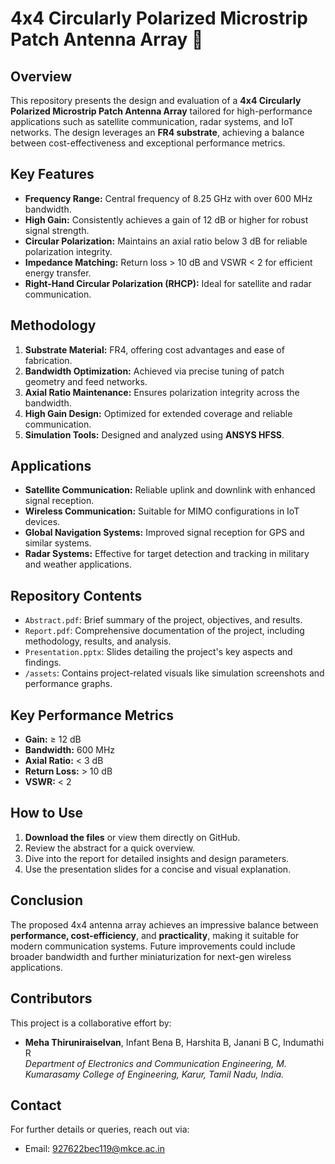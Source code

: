 # 4x4 Circularly Polarized Microstrip Patch Antenna Array 📡

## Overview
This repository presents the design and evaluation of a **4x4 Circularly Polarized Microstrip Patch Antenna Array** tailored for high-performance applications such as satellite communication, radar systems, and IoT networks. The design leverages an **FR4 substrate**, achieving a balance between cost-effectiveness and exceptional performance metrics.

## Key Features
- **Frequency Range:** Central frequency of 8.25 GHz with over 600 MHz bandwidth.
- **High Gain:** Consistently achieves a gain of 12 dB or higher for robust signal strength.
- **Circular Polarization:** Maintains an axial ratio below 3 dB for reliable polarization integrity.
- **Impedance Matching:** Return loss > 10 dB and VSWR < 2 for efficient energy transfer.
- **Right-Hand Circular Polarization (RHCP):** Ideal for satellite and radar communication.

## Methodology
1. **Substrate Material:** FR4, offering cost advantages and ease of fabrication.
2. **Bandwidth Optimization:** Achieved via precise tuning of patch geometry and feed networks.
3. **Axial Ratio Maintenance:** Ensures polarization integrity across the bandwidth.
4. **High Gain Design:** Optimized for extended coverage and reliable communication.
5. **Simulation Tools:** Designed and analyzed using **ANSYS HFSS**.

## Applications
- **Satellite Communication:** Reliable uplink and downlink with enhanced signal reception.
- **Wireless Communication:** Suitable for MIMO configurations in IoT devices.
- **Global Navigation Systems:** Improved signal reception for GPS and similar systems.
- **Radar Systems:** Effective for target detection and tracking in military and weather applications.

## Repository Contents
- `Abstract.pdf`: Brief summary of the project, objectives, and results.
- `Report.pdf`: Comprehensive documentation of the project, including methodology, results, and analysis.
- `Presentation.pptx`: Slides detailing the project's key aspects and findings.
- `/assets`: Contains project-related visuals like simulation screenshots and performance graphs.

## Key Performance Metrics
- **Gain:** ≥ 12 dB
- **Bandwidth:** 600 MHz
- **Axial Ratio:** < 3 dB
- **Return Loss:** > 10 dB
- **VSWR:** < 2

## How to Use
1. **Download the files** or view them directly on GitHub.
2. Review the abstract for a quick overview.
3. Dive into the report for detailed insights and design parameters.
4. Use the presentation slides for a concise and visual explanation.

## Conclusion
The proposed 4x4 antenna array achieves an impressive balance between **performance, cost-efficiency**, and **practicality**, making it suitable for modern communication systems. Future improvements could include broader bandwidth and further miniaturization for next-gen wireless applications.

## Contributors
This project is a collaborative effort by:
- **Meha Thiruniraiselvan**, Infant Bena B, Harshita B, Janani B C, Indumathi R  
  *Department of Electronics and Communication Engineering, M. Kumarasamy College of Engineering, Karur, Tamil Nadu, India.*

## Contact
For further details or queries, reach out via:
- Email: 927622bec119@mkce.ac.in
